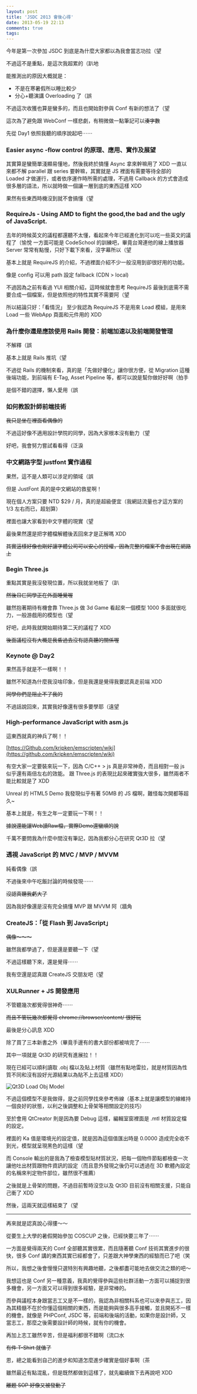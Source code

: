 ```yaml
---
layout: post
title: 'JSDC 2013 會後心得'
date: 2013-05-19 22:13
comments: true
tags: 
---
```



今年是第一次參加 JSDC 到底是為什麼大家都以為我會當志功拉（望

不過這不是重點，是這次我超累的（趴地

能推測出的原因大概就是：

* 不是在寒暑假所以睡比較少
* 分心+聽演講 Overloading 了（誤

不過這次收獲也算是蠻多的，而且也開始對參與 Conf 有新的想法了（望

<!--more-->

這次為了避免跟 WebConf 一樣悲劇，有稍微做一點筆記可以<del>湊字數</del>

先從 Day1 依照我聽的順序說起吧⋯⋯

### Easier async -flow control 的原理、應用、實作及展望

其實算是蠻簡單淺顯易懂地，然後我終於搞懂 Async 拿來幹嘛用了 XDD
一直以來都不解 parallel 跟 series 要幹嘛，其實就是 JS 裡面有需要等待全部的 Loaded 才做運行，或者依序運作時所需的處理，不過用 Callback 的方式會造成很多層的語法，所以就時做一個讓一層到底的東西這樣 XDD

果然有些東西時機沒到就不會搞懂（望

### RequireJs - Using AMD to fight the good,the bad and the ugly of JavaScript.

去年的時候英文的議程都還聽不太懂，看起來今年已經進化到可以吃一些英文的議程了（愉悅
一方面可能是 CodeSchool 的訓練吧，畢竟台灣連他的線上播放器 Server 常常有點慢，只好下載下來看，沒字幕所以（望

基本上就是 RequireJS 的介紹，不過裡面介紹不少一般沒用到卻很好用的功能。

像是 config 可以用 path 設定 fallback (CDN > local)

不過因為之前有看過 YUI 相關介紹，這時候就會思考 RequireJS 最後到底需不需要合成一個檔案，但是依照他的特性其實不需要阿（望

所以結論只好：「看情況」
至少我認為 RequireJS 不是用來 Load 模組，是用來 Load 一些 WebApp 頁面和元件用的 XDD

### 為什麼你還是應該使用 Rails 開發：前端加速以及前端開發管理

不解釋（誤

基本上就是 Rails 推坑（望

不過從 Rails 的機制來看，真的是「先做好優化」讓你很方便，從 Migration 這種後端功能，到前端有 E-Tag, Asset Pipeline 等，都可以說是幫你做好好啊（拍手

是個不錯的選擇，懶人愛用（誤

### 如何教設計師前端技術

<del>我只是坐在裡面看偶像的</del>

不過這好像不適用設計學院的同學，因為大家根本沒有動力（望

好吧，我會努力嘗試看看得（泛淚

### 中文網路字型 justfont 實作過程

果然，這不是人類可以涉足的領域（誤

但是 JustFont 真的是中文網站的救星啊！

現在個人方案只要 NTD $29 / 月，真的是超級便宜（我網誌流量也才這方案的 1/3 左右而已，超划算）

裡面也讓大家看到中文字體的現實（望

最後果然還是把字體檔解體後丟回來才是正解嗎 XDD

<del>其實這樣好像也剛好讓字體公司可以安心的授權，因為完整的檔案不會出現在網路上</del>

### Begin Three.js

重點其實是我沒發現位置，所以我就坐地板了（趴

<del>然後ㄖㄈ同學正在外面睡覺喔</del>

雖然抱著期待有機會靠 Three.js 做 3d Game 看起來一個模型 1000 多面就很吃力，一般游戲用的模型也（望

好吧，此時我就開始期待第二天的議程了 XDD

<del>後面議程沒有大概是我昏過去沒有認真聽的關係喔</del>

### Keynote @ Day2

果然高手就是不一樣啊！！

雖然不知道為什麼我沒啥印象，但是我還是覺得我要認真走前端 XDD

<del>同學你們是阻止不了我的</del>

不過話說回來，其實我好像還有很多要學耶（遠望

### High-performance JavaScript with asm.js

這東西就真的神兵了啊！！

[https://Github.com/kripken/emscripten/wiki](https://github.com/kripken/emscripten/wiki)

有空大家一定要裝來玩一下，因為 C/C++ > js 真是非常神奇，而且相對一般 js 似乎還有兩倍左右的效能。
跟 Three.js 的表現比起來確實強大很多，雖然兩者不能比較就是了 XDD

Unreal 的 HTML5 Demo 我發現似乎有著 50MB 的 JS 檔啊，難怪每次開都等超久~

基本上就是，有生之年一定要玩一下啊！！

<del>據說還能讓Web讀Raw檔，實際Demo還蠻順的說</del>

千萬不要問我為什麼中間沒有筆記，因為我都分心在研究 Qt3D 拉（望

### 透視 JavaScript 的 MVC / MVP / MVVM

純看偶像（誤

不過後來中午吃飯討論的時候發現⋯⋯

<del>沒認真聽我虧大了</del>

因為我好像還是沒有完全搞懂 MVP 跟 MVVM 阿（牆角


###  CreateJS：「從 Flash 到 JavaScript」

<del> 偶像～～～  </del>

雖然我都學過了，但是還是要聽一下（望

不過這樣聽下來，還是覺得⋯⋯

我有空還是認真跟 CreateJS 交朋友吧（望

###  XULRunner  + JS 開發應用

不管聽幾次都覺得很神奇⋯⋯

<del>而且不管玩幾次都覺得 chrome://browser/content/ 很好玩</del>

最後是分心訊息 XDD

除了買了三本新書之外（畢竟手邊有的書大部份都被啃完了⋯⋯

其中一項就是 Qt3D 的研究有進展拉！！

現在已經可以順利讀取 .obj 檔以及貼上材質（雖然有點地雷拉，就是材質因為性質不同和沒有設好光源結果以為貼不上去這樣 XDD）

![Qt3D Load Obj Model](https://i.imgur.com/nx8gImJ.png)

不過這個模型不是我做得，是之前同學找來參考佈線（基本上就是讓模型的線維持一個良好的狀態，以利之後調整和上骨架等相關設定的技巧）

至於會用 QtCreator 則是因為要 Debug 這樣，編輯室窗裡面是 .mtl 材質設定檔的設定。

裡面的 Ka 值是環境光的設定值，就是因為這個值匯出時是 0.0000 造成完全收不到光，模型就呈現黑色的這樣（望

而 Console 輸出的是我為了檢查模型貼材質狀況，把每一個物件節點都檢查一次讓他吐出材質跟物件資訊的設定（而且意外發現之後仍可以透過在 3D 軟體內設定的名稱來判定物件部位，雖然很不推薦）

之後就是上骨架的問題，不過目前暫時沒空以及 Qt3D 目前沒有相關支援，只能自己衝了 XDD

然後，這兩天就這樣結束了（望

---

再來就是認真說心得摟～～

從要生上大學的暑假開始參加 COSCUP 之後，已經快要三年了⋯⋯

一方面是覺得兩天的 Conf 全部聽其實很累，而且隨著聽 Conf 技術其實進步的很快，很多 Conf 講的東西其實已經都會了，只差跟大神學東西的經驗而已了吧（笑

所以，我想之後會慢慢只選特別有興趣地聽，之後都盡可能地去做交流之類的吧～

我想這也是 Conf 另一種意義，我真的覺得參與這些社群活動一方面可以捕捉到很多機會，另一方面又可以得到很多經驗，是非常棒的。

而參與議程本身跟當志工又是不一樣的，我認為非相關科系也可以來參與志工，因為其精髓不在於你懂這個相關的東西，而是能夠與很多高手接觸，並且開拓不一樣的機會。就像是 PHPConf, JSDC 等，前端和後端的活動，如果你是設計師，又當志工，那麼之後需要設計師的時候，就有你的機會。

再加上志工雖然辛苦，但是福利都很不錯啊（流口水

<del>有件 T-Shirt 就值了</del>

恩，總之能看到自己的進步和知道怎麼進步確實是個好事啊（茶

雖然最近有點混亂，但是既然都做到這樣了，就先繼續做下去再說吧 XDD

<del>離題 SOP 好像又被發動了</del>

